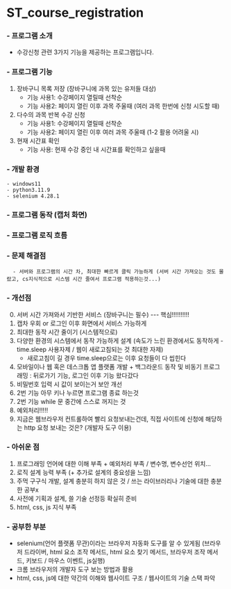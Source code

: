 # ST_course_registration
### - 프로그램 소개
- 수강신청 관련 3가지 기능을 제공하는 프로그램입니다.


### - 프로그램 기능
1. 장바구니 목록 저장 (장바구니에 과목 있는 유저들 대상)
    - 기능 사용1: 수강페이지 열릴때 선착순
    - 기능 사용2: 페이지 열린 이후 과목 주울때 (여러 과목 한번에 신청 시도할 때)
2. 다수의 과목 반복 수강 신청
    - 기능 사용1: 수강페이지 열릴때 선착순
    - 기능 사용2: 페이지 열린 이후 여러 과목 주울때 (1-2 활용 어려울 시)
3. 현재 시간표 확인
    - 기능 사용: 현재 수강 중인 내 시간표를 확인하고 싶을때


### - 개발 환경 
    - windows11
    - python3.11.9
    - selenium 4.28.1


### - 프로그램 동작 (캡처 화면)
### - 프로그램 로직 흐름
### - 문제 해결점
      - 서버와 프로그램의 시간 차, 최대한 빠르게 클릭 가능하게 (서버 시간 가져오는 것도 몰랐고, cs지식적으로 시스템 시간 줄여서 프로그램 적용하는것...)


### - 개선점
0. 서버 시간 가져와서 기반한 서비스 (장바구니는 필수) --- 핵심!!!!!!!!!!
1. 캡차 우회 or 로그인 이후 화면에서 서비스 가능하게
2. 최대한 동작 시간 줄이기 (시스템적으로)
3. 다양한 환경의 시스템에서 동작 가능하게 설계 (속도가 느린 환경에서도 동작하게 - time.sleep 사용자제 / 웹이 새로고침되는 것 최대한 자제)
    - 새로고침이 길 경우 time.sleep으로는 이후 요청들이 다 씹힌다
4. 모바일이나 웹 혹은 데스크톱 앱 플랫폼 개발 + 백그라운드 동작 및 비동기 프로그래밍 : 뒤로가기 기능, 로그인 이후 기능 왔다갔다
5. 비밀번호 입력 시 값이 보이는거 보안 개선
6. 2번 기능 아무 키나 누르면 프로그램 종료 하는것
7. 2번 기능 while 문 중간에 스스로 꺼지는 것
8. 예외처리!!!!!
9. 지금은 웹브라우저 컨트롤하여 빨리 요청보내는건데, 직접 사이트에 신청에 해당하는 http 요청 보내는 것은? (개발자 도구 이용)


### - 아쉬운 점
1. 프로그래밍 언어에 대한 이해 부족 + 예외처리 부족 / 변수명, 변수선언 위치...
2. 로직 설계 능력 부족 (+ 추가로 설계의 중요성을 느낌)
3. 주먹 구구식 개발, 설계 충분히 하지 않은 것 / 쓰는 라이브러리나 기술에 대한 충분한 공부x
4. 사전에 기획과 설계, 쓸 기술 선정등 확실히 준비
5. html, css, js 지식 부족


### - 공부한 부분
-  selenium(언어 플랫폼 무관)이라는 브라우저 자동화 도구를 알 수 있게됨 (브라우저 드라이버, html 요소 조작 메서드, html 요소 찾기 메서드, 브라우저 조작 메서드, 키보드 / 마우스 이벤트, js실행)
- 크롬 브라우저의 개발자 도구 보는 방법과 활용
- html, css, js에 대한 약간의 이해와 웹사이트 구조 / 웹사이트의 기술 스택 파악